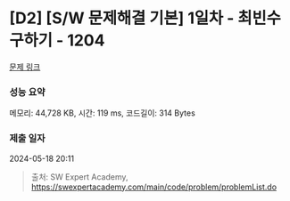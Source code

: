 # [D2] [S/W 문제해결 기본] 1일차 - 최빈수 구하기 - 1204 

[문제 링크](https://swexpertacademy.com/main/code/problem/problemDetail.do?contestProbId=AV13zo1KAAACFAYh) 

### 성능 요약

메모리: 44,728 KB, 시간: 119 ms, 코드길이: 314 Bytes

### 제출 일자

2024-05-18 20:11



> 출처: SW Expert Academy, https://swexpertacademy.com/main/code/problem/problemList.do